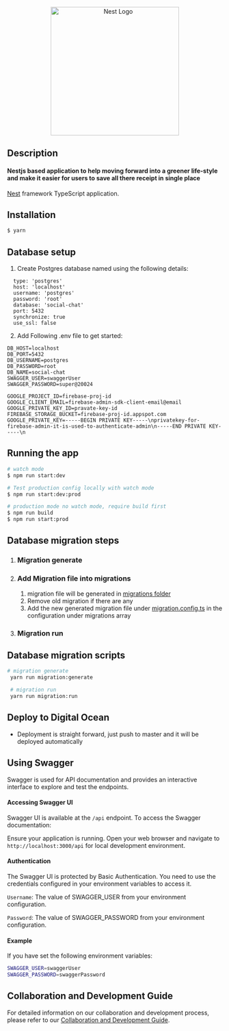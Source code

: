 <p align="center">
  <a href="http://nestjs.com/" target="blank"><img src="https://7webs.co.in/assets/images/logos/logo_main.png" height="300" alt="Nest Logo" /></a>
</p>

## Description

#### Nestjs based application to help moving forward into a greener life-style and make it easier for users to save all there receipt in single place

[Nest](https://github.com/nestjs/nest) framework TypeScript application.

## Installation

```bash
$ yarn
```

## Database setup

1. Create Postgres database named using the following details:

```
  type: 'postgres'
  host: 'localhost'
  username: 'postgres'
  password: 'root'
  database: 'social-chat'
  port: 5432
  synchronize: true
  use_ssl: false
```

2. Add Following .env file to get started:

```
DB_HOST=localhost
DB_PORT=5432
DB_USERNAME=postgres
DB_PASSWORD=root
DB_NAME=social-chat
SWAGGER_USER=swaggerUser
SWAGGER_PASSWORD=super@20024

GOOGLE_PROJECT_ID=firebase-proj-id
GOOGLE_CLIENT_EMAIL=firebase-admin-sdk-client-email@email
GOOGLE_PRIVATE_KEY_ID=pravate-key-id
FIREBASE_STORAGE_BUCKET=firebase-proj-id.appspot.com
GOOGLE_PRIVATE_KEY=-----BEGIN PRIVATE KEY-----\nprivatekey-for-firebase-admin-it-is-used-to-authenticate-admin\n-----END PRIVATE KEY-----\n

```

## Running the app

```bash
# watch mode
$ npm run start:dev

# Test production config locally with watch mode
$ npm run start:dev:prod

# production mode no watch mode, require build first
$ npm run build
$ npm run start:prod
```

## Database migration steps

1. ### Migration generate
2. ### Add Migration file into migrations
   1. migration file will be generated in [migrations folder](src/providers/database/migrations)
   2. Remove old migration if there are any
   3. Add the new generated migration file under [migration.config.ts](src/providers/database/migration.config.ts) in
      the configuration under
      migrations array
3. ### Migration run

## Database migration scripts

```bash
# migration generate
 yarn run migration:generate

 # migration run
 yarn run migration:run
```

## Deploy to Digital Ocean

- Deployment is straight forward, just push to master and it will be deployed automatically

## Using Swagger

Swagger is used for API documentation and provides an interactive interface to explore and test the endpoints.

#### Accessing Swagger UI

Swagger UI is available at the `/api` endpoint. To access the Swagger documentation:

Ensure your application is running.
Open your web browser and navigate to `http://localhost:3000/api` for local development environment.

#### Authentication

The Swagger UI is protected by Basic Authentication. You need to use the credentials configured in your environment variables to access it.

`Username`: The value of SWAGGER_USER from your environment configuration.

`Password`: The value of SWAGGER_PASSWORD from your environment configuration.

#### Example

If you have set the following environment variables:

```bash
SWAGGER_USER=swaggerUser
SWAGGER_PASSWORD=swaggerPassword
```

## Collaboration and Development Guide

For detailed information on our collaboration and development process, please refer to our [Collaboration and Development Guide](./Collaboration-Guide.md).

